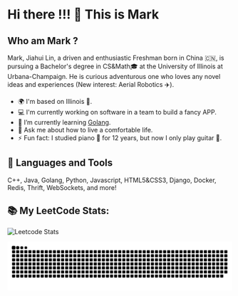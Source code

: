# Hi there !!! 👋 This is Mark

## Who am Mark ?

Mark, Jiahui Lin, a driven and enthusiastic Freshman born in China 🇨🇳, is pursuing a Bachelor's degree in CS&Math🎓 at the University of Illinois at Urbana-Champaign. He is curious adventurous one who loves any novel ideas and experiences (New interest: Aerial Robotics ✈️).

- 🌍 I'm based on Illinois 🌽.
- 💻 I'm currently working on software in a team to build a fancy APP.
- 🌱 I’m currently learning [Golang](https://go.dev/).
- 💬 Ask me about how to live a comfortable life.
- ⚡ Fun fact: I studied piano 🎹 for 12 years, but now I only play guitar 🎸.


## 🚀 Languages and Tools

C++, Java, Golang, Python, Javascript, HTML5&CSS3, Django, Docker, Redis, Thrift, WebSockets, and more!

## 📚 My LeetCode Stats:

![Leetcode Stats](https://leetcard.jacoblin.cool/Bigwaven_?ext=contest&border=0&radius=30)

![alt text](/images/github-contribution-grid-snake.svg "Snake")
